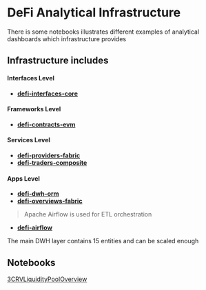 # DeFi Analytical Infrastructure
There is some notebooks illustrates different examples of analytical dashboards which infrastructure provides

## Infrastructure includes

#### Interfaces Level
- **[defi-interfaces-core](https://github.com/e183b796621afbf902067460/defi-interfaces-core)**
#### Frameworks Level
- **[defi-contracts-evm](https://github.com/e183b796621afbf902067460/defi-contracts-evm)**
#### Services Level
- **[defi-providers-fabric](https://github.com/e183b796621afbf902067460/defi-providers-fabric)**
- **[defi-traders-composite](https://github.com/e183b796621afbf902067460/head-trader-composite)**
#### Apps Level
- **[defi-dwh-orm](https://github.com/e183b796621afbf902067460/defi-dwh-orm)**
- **[defi-overviews-fabric](https://github.com/e183b796621afbf902067460/defi-overviews-fabric)**

> Apache Airflow is used for ETL orchestration
- **[defi-airflow](https://github.com/e183b796621afbf902067460/defi-airflow)**

The main DWH layer contains 15 entities and can be scaled enough

## Notebooks

[3CRVLiquidityPoolOverview](https://nbviewer.org/github/e183b796621afbf902067460/defi-notebooks/blob/master/notebooks/3CRVLiquidityPoolOverview.ipynb)
